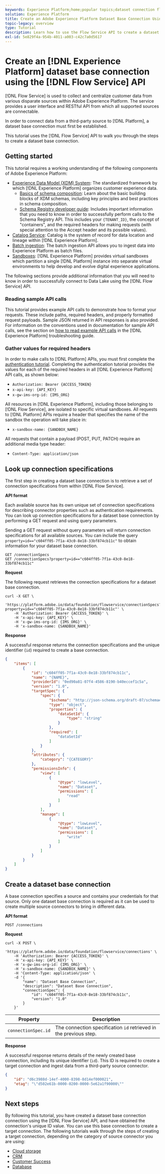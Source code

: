```yaml
---
keywords: Experience Platform;home;popular topics;dataset connection flow service;flow service;Flow service connection
solution: Experience Platform
title: Create an Adobe Experience Platform Dataset Base Connection Using the Flow Service API
topic-legacy: overview
type: Tutorial
description: Learn how to use the Flow Service API to create a dataset base connection to Adobe Experience Platform.
exl-id: 5e829f4a-954b-4011-a003-c42c7a0d5617
---
```

# Create an [!DNL Experience Platform] dataset base connection using the [!DNL Flow Service] API

[!DNL Flow Service] is used to collect and centralize customer data from various disparate sources within Adobe Experience Platform. The service provides a user interface and RESTful API from which all supported sources are connectable.

In order to connect data from a third-party source to [!DNL Platform], a dataset base connection must first be established.

This tutorial uses the [!DNL Flow Service] API to walk you through the steps to create a dataset base connection.

## Getting started

This tutorial requires a working understanding of the following components of Adobe Experience Platform:

*   [Experience Data Model (XDM) System](../../../xdm/home.md): The standardized framework by which [!DNL Experience Platform] organizes customer experience data.
    *   [Basics of schema composition](../../../xdm/schema/composition.md): Learn about the basic building blocks of XDM schemas, including key principles and best practices in schema composition.
    *   [Schema Registry developer guide](../../../xdm/api/getting-started.md): Includes important information that you need to know in order to successfully perform calls to the Schema Registry API. This includes your `{TENANT_ID}`, the concept of "containers", and the required headers for making requests (with special attention to the Accept header and its possible values).
*   [Catalog Service](../../../catalog/home.md): Catalog is the system of record for data location and lineage within [!DNL Experience Platform].
*   [Batch ingestion](../../../ingestion/batch-ingestion/overview.md): The batch ingestion API allows you to ingest data into Experience Platform as batch files.
*   [Sandboxes](../../../sandboxes/home.md): [!DNL Experience Platform] provides virtual sandboxes which partition a single [!DNL Platform] instance into separate virtual environments to help develop and evolve digital experience applications.

The following sections provide additional information that you will need to know in order to successfully connect to Data Lake using the [!DNL Flow Service] API.

### Reading sample API calls

This tutorial provides example API calls to demonstrate how to format your requests. These include paths, required headers, and properly formatted request payloads. Sample JSON returned in API responses is also provided. For information on the conventions used in documentation for sample API calls, see the section on [how to read example API calls](../../../landing/troubleshooting.md#how-do-i-format-an-api-request) in the [!DNL Experience Platform] troubleshooting guide.

### Gather values for required headers

In order to make calls to [!DNL Platform] APIs, you must first complete the [authentication tutorial](https://www.adobe.com/go/platform-api-authentication-en). Completing the authentication tutorial provides the values for each of the required headers in all [!DNL Experience Platform] API calls, as shown below:

* `Authorization: Bearer {ACCESS_TOKEN}`
* `x-api-key: {API_KEY}`
* `x-gw-ims-org-id: {IMS_ORG}`

All resources in [!DNL Experience Platform], including those belonging to [!DNL Flow Service], are isolated to specific virtual sandboxes. All requests to [!DNL Platform] APIs require a header that specifies the name of the sandbox the operation will take place in:

* `x-sandbox-name: {SANDBOX_NAME}`

All requests that contain a payload (POST, PUT, PATCH) require an additional media type header:

* `Content-Type: application/json`

## Look up connection specifications

The first step in creating a dataset base connection is to retrieve a set of connection specifications from within [!DNL Flow Service].

**API format**

Each available source has its own unique set of connection specifications for describing connector properties such as authentication requirements. You can look up connection specifications for a dataset base connection by performing a GET request and using query parameters.

Sending a GET request without query parameters will return connection specifications for all available sources. You can include the query `property=id=="c604ff05-7f1a-43c0-8e18-33bf874cb11c"` to obtain information for your dataset base connection.

```http
GET /connectionSpecs
GET /connectionSpecs?property=id=="c604ff05-7f1a-43c0-8e18-33bf874cb11c"
```

**Request**

The following request retrieves the connection specifications for a dataset base connection.

```shell
curl -X GET \
    'https://platform.adobe.io/data/foundation/flowservice/connectionSpecs?property=id=="c604ff05-7f1a-43c0-8e18-33bf874cb11c"' \
    -H 'Authorization: Bearer {ACCESS_TOKEN}' \
    -H 'x-api-key: {API_KEY}' \
    -H 'x-gw-ims-org-id: {IMS_ORG}' \
    -H 'x-sandbox-name: {SANDBOX_NAME}'
```

**Response**

A successful response returns the connection specifications and the unique identifier (`id`) required to create a base connection.

```json
{
    "items": [
        {
            "id": "c604ff05-7f1a-43c0-8e18-33bf874cb11c",
            "name": "{NAME}",
            "providerId": "0ed90a81-07f4-4586-8190-b40eccef1c5a",
            "version": "1.0",
            "targetSpec": {
                "spec": {
                    "$schema": "http://json-schema.org/draft-07/schema#",
                    "type": "object",
                    "properties": {
                        "dataSetId": {
                            "type": "string"
                        }
                    },
                    "required": [
                        "dataSetId"
                    ]
                }
            },
            "attributes": {
                "category": "{CATEGORY}"
            },
            "permissionsInfo": {
                "view": [
                    {
                        "@type": "lowLevel",
                        "name": "Dataset",
                        "permissions": [
                            "read"
                        ]
                    }
                ],
                "manage": [
                    {
                        "@type": "lowLevel",
                        "name": "Dataset",
                        "permissions": [
                            "write"
                        ]
                    }
                ]
            }
        }
    ]
}
```

## Create a dataset base connection

A base connection specifies a source and contains your credentials for that source. Only one dataset base connection is required as it can be used to create multiple source connectors to bring in different data.

**API format**

```http
POST /connections
```

**Request**

```shell
curl -X POST \
    'https://platform.adobe.io/data/foundation/flowservice/connections' \
    -H 'Authorization: Bearer {ACCESS_TOKEN}' \
    -H 'x-api-key: {API_KEY}' \
    -H 'x-gw-ims-org-id: {IMS_ORG}' \
    -H 'x-sandbox-name: {SANDBOX_NAME}' \
    -H 'Content-Type: application/json' \
    -d '{
        "name": "Dataset Base Connection",
        "description": "Dataset Base Connection",
        "connectionSpec": {
            "id": "c604ff05-7f1a-43c0-8e18-33bf874cb11c",
            "version": "1.0"
        }
    }'
```

| Property | Description |
| ------------- | --------------- |
| `connectionSpec.id` | The connection specification `id` retrieved in the previous step. |

**Response**

A successful response returns details of the newly created base connection, including its unique identifier (`id`). This ID is required to create a target connection and ingest data from a third-party source connector.

```json
{
    "id": "d6c3988d-14ef-4000-8398-8d14ef000021",
    "etag": "\"d502e61b-0000-0200-0000-5e62a1f90000\""
}
```

## Next steps

By following this tutorial, you have created a dataset base connection connection using the [!DNL Flow Service] API, and have obtained the connection's unique ID value. You can use this base connection to create a target connection. The following tutorials walk through the steps of creating a target connection, depending on the category of source connector you are using:

* [Cloud storage](./collect/cloud-storage.md)
* [CRM](./collect/crm.md)
* [Customer Success](./collect/customer-success.md)
* [Database](./collect/database-nosql.md)
